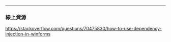 ﻿
----
### 線上資源
https://stackoverflow.com/questions/70475830/how-to-use-dependency-injection-in-winforms